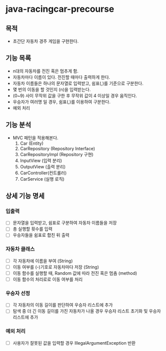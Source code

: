 # java-racingcar-precourse

## 목적
- 초간단 자동차 경주 게임을 구현한다.

## 기능 목록
- n대의 자동차를 전진 혹은 멈추게 함.
- 자동차마다 이름이 있다. 전진할 때마다 출력하게 한다.
- 자동차 이름들은 하나의 문자열로 입력받고, 쉼표(,)를 기준으로 구분한다.
- 몇 번의 이동을 할 것인지 (n)을 입력받는다.
- (0~9) 사이 무작위 값을 구한 후 무작위 값이 4 이상일 경우 움직인다.
- 우승자가 여러명 일 경우, 쉼표(,)를 이용하여 구분한다.
- 예외 처리

## 기능 분석
- MVC 패턴을 적용해본다.
    1. Car (Entity)
    2. CarRepository (Repository Interface)
    3. CarRepositoryImpl (Repository 구현)
    4. InputView (입력 분리)
    5. OutputView (출력 분리)
    6. CarController(컨트롤러)
    7. CarService (실행 로직) 
    

## 상세 기능 명세

### 입출력
- [ ] 문자열을 입력받고, 쉼표로 구분하여 자동차 이름들을 저장
- [ ] 총 실행할 횟수를 입력
- [ ] 우승자들을 쉼표로 합친 뒤 출력

### 자동차 클래스
- [ ] 각 자동차에 이름을 부여 (String)
- [ ] 이동 여부를 (-)기호로 자동차마다 저장 (String)
- [ ] 이동 함수를 실행할 때, Random 값에 따라 전진 혹은 멈춤 (method)
- [ ] 이동 함수의 처리로로 이동 여부를 처리

### 우승자 선정
- [ ] 각 자동차의 이동 길이를 판단하여 우승자 리스트에 추가
- [ ] 탐색 중 더 긴 이동 길이를 가진 자동차가 나올 경우 우승자 리스트 초기화 및 우승자 리스트에 추가

### 예외 처리
- [ ] 사용자가 잘못된 값을 입력할 경우 IllegalArgumentException 반환
